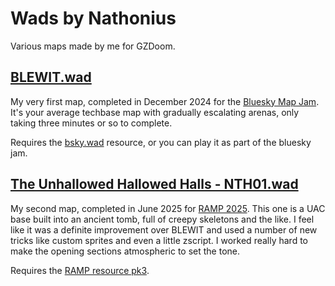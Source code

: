 # Wads by Nathonius

Various maps made by me for GZDoom.

## [BLEWIT.wad](./BLEWIT.wad)

My very first map, completed in December 2024 for the [Bluesky Map Jam](https://www.doomworld.com/forum/topic/149523-bluesky-map-jam/). It's your average techbase map with gradually escalating arenas, only taking three minutes or so to complete.

Requires the [bsky.wad](./resources/bsky.wad) resource, or you can play it as part of the bluesky jam.

## [The Unhallowed Hallowed Halls - NTH01.wad](./NTH01.wad)

My second map, completed in June 2025 for [RAMP 2025](https://ramp2025.doomproject.com/). This one is a UAC base built into an ancient tomb, full of creepy skeletons and the like. I feel like it was a definite improvement over BLEWIT and used a number of new tricks like custom sprites and even a little zscript. I worked really hard to make the opening sections atmospheric to set the tone.

Requires the [RAMP resource pk3](./resources/ramp2024resources.pk3).
